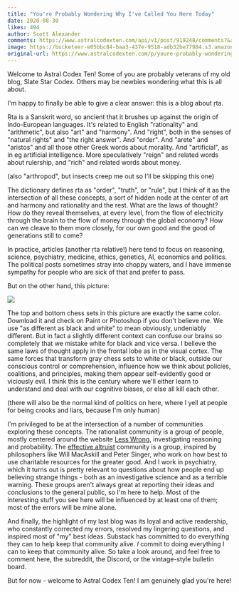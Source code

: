 ```yaml
---
title: "You're Probably Wondering Why I've Called You Here Today"
date: 2020-08-30
likes: 494
author: Scott Alexander
comments: https://www.astralcodexten.com/api/v1/post/919248/comments?&all_comments=true
image: https://bucketeer-e05bbc84-baa3-437e-9518-adb32be77984.s3.amazonaws.com/public/images/da986253-0d68-4e5b-a347-46bfde17a3d8_500x438.png
original-url: https://www.astralcodexten.com/p/youre-probably-wondering-why-ive
---
```

Welcome to Astral Codex Ten! Some of you are probably veterans of my old blog, Slate Star Codex. Others may be newbies wondering what this is all about.

I'm happy to finally be able to give a clear answer: this is a blog about ṛta.

Ṛta is a Sanskrit word, so ancient that it brushes up against the origin of Indo-European languages. It's related to English "rationality" and "arithmetic", but also "art" and "harmony". And "right", both in the senses of "natural rights" and "the right answer". And "order". And "arete" and "aristos" and all those other Greek words about morality. And "artificial", as in eg artificial intelligence. More speculatively "reign" and related words about rulership, and "rich" and related words about money.

(also "arthropod", but insects creep me out so I'll be skipping this one)

The dictionary defines ṛta as "order", "truth", or "rule", but I think of it as the intersection of all these concepts, a sort of hidden node at the center of art and harmony and rationality and the rest. What are the laws of thought? How do they reveal themselves, at every level, from the flow of electricity through the brain to the flow of money through the global economy? How can we cleave to them more closely, for our own good and the good of generations still to come?

In practice, articles (another ṛta relative!) here tend to focus on reasoning, science, psychiatry, medicine, ethics, genetics, AI, economics and politics. The political posts sometimes stray into choppy waters, and I have immense sympathy for people who are sick of that and prefer to pass. 

But on the other hand, this picture:

[![](https://substackcdn.com/image/fetch/w_1456,c_limit,f_auto,q_auto:good,fl_progressive:steep/https%3A%2F%2Fbucketeer-e05bbc84-baa3-437e-9518-adb32be77984.s3.amazonaws.com%2Fpublic%2Fimages%2F254b0c5c-c3f0-400a-b899-ddfa22317ec1_500x497.jpeg)](https://substackcdn.com/image/fetch/f_auto,q_auto:good,fl_progressive:steep/https%3A%2F%2Fbucketeer-e05bbc84-baa3-437e-9518-adb32be77984.s3.amazonaws.com%2Fpublic%2Fimages%2F254b0c5c-c3f0-400a-b899-ddfa22317ec1_500x497.jpeg)

The top and bottom chess sets in this picture are exactly the same color. Download it and check on Paint or Photoshop if you don't believe me. We use "as different as black and white" to mean obviously, undeniably different. But in fact a slightly different context can confuse our brains so completely that we mistake white for black and vice versa. I believe the same laws of thought apply in the frontal lobe as in the visual cortex. The same forces that transform gray chess sets to white or black, outside our conscious control or comprehension, influence how we think about policies, coalitions, and principles, making them appear self-evidently good or viciously evil. I think this is the century where we'll either learn to understand and deal with our cognitive biases, or else all kill each other. 

(there will also be the normal kind of politics on here, where I yell at people for being crooks and liars, because I'm only human)

I'm privileged to be at the intersection of a number of communities exploring these concepts. The rationalist community is a group of people, mostly centered around the website [Less Wrong](https://www.lesswrong.com/about), investigating reasoning and probability. The [effective altruist](https://www.effectivealtruism.org/) community is a group, inspired by philosophers like Will MacAskill and Peter Singer, who work on how best to use charitable resources for the greater good. And I work in psychiatry, which it turns out is pretty relevant to questions about how people end up believing strange things - both as an investigative science and as a terrible warning. These groups aren't always great at reporting their ideas and conclusions to the general public, so I'm here to help. Most of the interesting stuff you see here will be influenced by at least one of them; most of the errors will be mine alone.

And finally, the highlight of my last blog was its loyal and active readership, who constantly corrected my errors, resolved my lingering questions, and inspired most of "my" best ideas. Substack has committed to do everything they can to help keep that community alive. _I_ commit to doing everything I can to keep that community alive. So take a look around, and feel free to comment here, the subreddit, the Discord, or the vintage-style bulletin board.

But for now - welcome to Astral Codex Ten! I am genuinely glad you're here!
